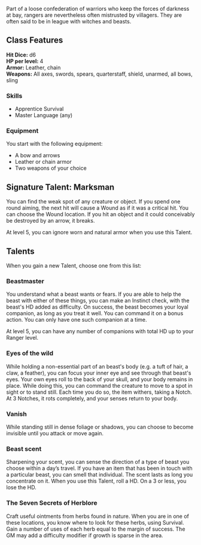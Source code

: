 Part of a loose confederation of warriors who keep the forces of darkness at bay, rangers are nevertheless often mistrusted by villagers. They are often said to be in league with witches and beasts.
## Class Features
**Hit Dice:** d6\
**HP per level:** 4\
**Armor:** Leather, chain\
**Weapons:** All axes, swords, spears, quarterstaff, shield, unarmed, all bows, sling
### Skills
- Apprentice Survival
- Master Language (any)
### Equipment
You start with the following equipment:

- A bow and arrows
- Leather or chain armor
- Two weapons of your choice
## Signature Talent: Marksman
You can find the weak spot of any creature or object. If you spend one round aiming, the next hit will cause a Wound as if it was a critical hit. You can choose the Wound location. If you hit an object and it could conceivably be destroyed by an arrow, it breaks.

At level 5, you can ignore worn and natural armor when you use this Talent.

## Talents
When you gain a new Talent, choose one from this list:

### Beastmaster
You understand what a beast wants or fears. If you are able to help the beast with either of these things, you can make an Instinct check, with the beast's HD added as difficulty. On success, the beast becomes your loyal companion, as long as you treat it well. You can command it on a bonus action. You can only have one such companion at a time.

At level 5, you can have any number of companions with total HD up to your Ranger level.

### Eyes of the wild
While holding a non-essential part of an beast's body (e.g. a tuft of hair, a claw, a feather), you can focus your inner eye and see through that beast's eyes. Your own eyes roll to the back of your skull, and your body remains in place. While doing this, you can command the creature to move to a spot in sight or to stand still. Each time you do so, the item withers, taking a Notch. At 3 Notches, it rots completely, and your senses return to your body.

### Vanish
While standing still in dense foliage or shadows, you can choose to become invisible until you attack or move again.

### Beast scent
Sharpening your scent, you can sense the direction of a type of beast you choose within a day’s travel. If you have an item that has been in touch with a particular beast, you can smell that individual. The scent lasts as long you concentrate on it. When you use this Talent, roll a HD. On a 3 or less, you lose the HD.

### The Seven Secrets of Herblore
Craft useful ointments from herbs found in nature. When you are in one of these locations, you know where to look for these herbs, using Survival. Gain a number of uses of each herb equal to the margin of success. The GM may add a difficulty modifier if growth is sparse in the area.

<!--raw-typst 
#import "@preview/tablem:0.1.0": tablem

#let fill = (_, y) => if calc.odd(y) { rgb("EAF2F5") }
#let textSize = 11pt

#let herbTable = tablem.with(
  render: (columns: auto, ..args) => {
    text(table(
      columns: (1fr, 1fr),
      fill: fill,
      ..args,
    ), textSize)
  }
)

#let ointmentTable = tablem.with(
  render: (columns: auto, ..args) => {
    text(table(
      columns: (1fr, 1fr, 1fr),
      fill: fill,
      ..args,
    ), textSize)
  }
)

#herbTable[
|*Herb*|*Location*|
  |---|---|
  |Wolvesbane|Mountaintop, cliffs |
  |Mirrorroot|Over stalagmites and under stalactites |
  |Blood moss|Sinkholes, predator lairs|
  |Belladonna|Waterfalls, underground streams|
  |Hemlock|Graveyards|
  |Ramson|By woodland ponds|
  |Corpsebloom|Sarcophagi, long-dead corpses|
  |King’s foil|Forest clearings|
]
-->

<!--raw-typst 
#import "@preview/tablem:0.1.0": tablem

These herbs can be combined to create these ointments:

#ointmentTable[
|*Ointment*|*Effect*|*Herbs*|
|---|---|---|
|Poultice|Grants auto success on one Recovery roll|Blood Moss, Belladonna, King’s foil|
|Antidote|Remove 1 Poisoned condition|Wolvesbane or any venom, garlic, mirrorroot|
|Reaper's Woe|Remove 1 disease|Mirrorroot, garlic, corpsebloom|
|Hexbane|Ignore a curse until midnight|King’s Foil, Hemlock|
|Nightshade|Grants 1 Poisoned condition|Wolvesbane/any venom, Blood Moss, Hemlock|
|Somnloence|Target sleeps 1d8 hours|Belladonna, Corpsebloom, King’s Foil|
|Delirium|Target is lost in hallucinations. Each round, roll 1d6, on 1 will attack own friends, on 6 will attack party members|Hemlock, Wolvesbane, Belladonna|
]
-->






